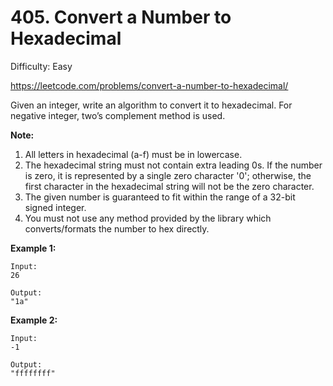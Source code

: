 # 405. Convert a Number to Hexadecimal

Difficulty: Easy

https://leetcode.com/problems/convert-a-number-to-hexadecimal/

Given an integer, write an algorithm to convert it to hexadecimal. For negative integer, two’s complement method is used.

**Note:**

1. All letters in hexadecimal (a-f) must be in lowercase.
2. The hexadecimal string must not contain extra leading 0s. If the number is zero, it is represented by a single zero character '0'; otherwise, the first character in the hexadecimal string will not be the zero character.
3. The given number is guaranteed to fit within the range of a 32-bit signed integer.
4. You must not use any method provided by the library which converts/formats the number to hex directly.

**Example 1:**
```
Input:
26

Output:
"1a"
```

**Example 2:**
```
Input:
-1

Output:
"ffffffff"
```
